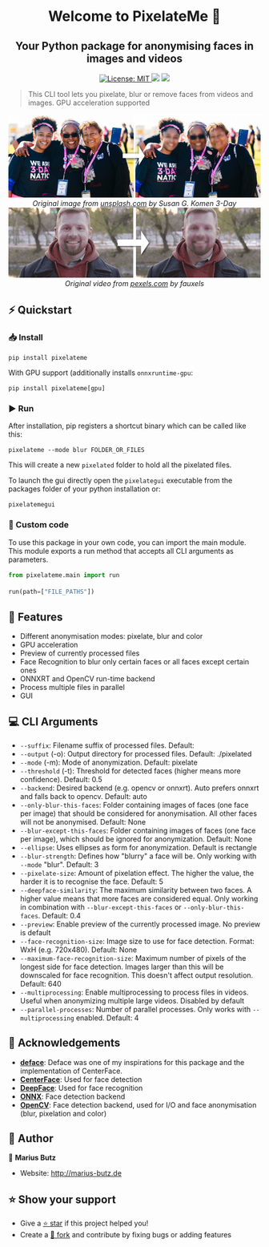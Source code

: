 <h1 align="center">
Welcome to PixelateMe 👋<br />
</h1>
<h2 align="center">
Your Python package for anonymising faces in images and videos
</h2>
<p align="center">
    <a href="LICENSE" target="_blank">
        <img alt="License: MIT" src="https://img.shields.io/badge/License-MIT-green.svg?style=for-the-badge" />
    </a>
    <img src="https://img.shields.io/github/actions/workflow/status/mbpictures/pixelateme/python-publish.yml?color=%2397CA00&style=for-the-badge" />
    <a href="https://pypi.org/project/PixelateMe/" target="_blank">
        <img src="https://img.shields.io/pypi/v/pixelateme?style=for-the-badge" />
    </a>
</p>

> This CLI tool lets you pixelate, blur or remove faces from videos and images. GPU acceleration supported

<p align="center">
    <img src="https://raw.githubusercontent.com/mbpictures/pixelateme/master/demos/image.png" /><br />
    <em>Original image from <a href="https://unsplash.com/de/fotos/wdVwF3Ese4o" target="_blank">unsplash.com</a> by Susan G. Komen 3-Day</em><br />
    <img src="https://raw.githubusercontent.com/mbpictures/pixelateme/master/demos/video.gif" /><br />
    <em>Original video from <a href="https://www.pexels.com/video/close-up-video-of-man-wearing-red-hoodie-3249935/" target="_blank">pexels.com</a> by fauxels</em>
</p>

## ⚡️ Quickstart
### 📥 Install
```shell
pip install pixelateme
```
With GPU support (additionally installs ```onnxruntime-gpu```:
```shell
pip install pixelateme[gpu]
```

### ▶️ Run
After installation, pip registers a shortcut binary which can be called like this:
```shell
pixelateme --mode blur FOLDER_OR_FILES
```
This will create a new ```pixelated``` folder to hold all the pixelated files.

To launch the gui directly open the ```pixelategui``` executable from the packages folder of your python installation or:
```shell
pixelatemegui
```

### 📝 Custom code
To use this package in your own code, you can import the main module. This module exports a run method that accepts all CLI arguments as parameters.
```python
from pixelateme.main import run

run(path=["FILE_PATHS"])
```

## 🎯 Features
- Different anonymisation modes: pixelate, blur and color
- GPU acceleration
- Preview of currently processed files
- Face Recognition to blur only certain faces or all faces except certain ones
- ONNXRT and OpenCV run-time backend
- Process multiple files in parallel
- GUI

## 💻 CLI Arguments
* ```--suffix```: Filename suffix of processed files. Default: 
* ```--output``` (-o): Output directory for processed files. Default: ./pixelated
* ```--mode``` (-m): Mode of anonymization. Default: pixelate
* ```--threshold``` (-t): Threshold for detected faces (higher means more confidence). Default: 0.5
* ```--backend```: Desired backend (e.g. opencv or onnxrt). Auto prefers onnxrt and falls back to opencv. Default: auto
* ```--only-blur-this-faces```: Folder containing images of faces (one face per image) that should be considered for anonymisation. All other faces will not be anonymised. Default: None
* ```--blur-except-this-faces```: Folder containing images of faces (one face per image), which should be ignored for anonymization. Default: None
* ```--ellipse```: Uses ellipses as form for anonymization. Default is rectangle
* ```--blur-strength```: Defines how "blurry" a face will be. Only working with ```--mode``` "blur". Default: 3
* ```--pixelate-size```: Amount of pixelation effect. The higher the value, the harder it is to recognise the face. Default: 5
* ```--deepface-similarity```: The maximum similarity between two faces. A higher value means that more faces are considered equal. Only working in combination with ```--blur-except-this-faces``` or ```--only-blur-this-faces```. Default: 0.4
* ```--preview```: Enable preview of the currently processed image. No preview is default
* ```--face-recognition-size```: Image size to use for face detection. Format: WxH (e.g. 720x480). Default: None
* ```--maximum-face-recognition-size```: Maximum number of pixels of the longest side for face detection. Images larger than this will be downscaled for face recognition. This doesn't affect output resolution. Default: 640
* ```--multiprocessing```: Enable multiprocessing to process files in videos. Useful when anonymizing multiple large videos. Disabled by default
* ```--parallel-processes```: Number of parallel processes. Only works with ```--multiprocessing``` enabled. Default: 4

## 👏 Acknowledgements
* [**deface**](https://github.com/ORB-HD/deface): Deface was one of my inspirations for this package and the implementation of CenterFace.
* [**CenterFace**](https://github.com/Star-Clouds/CenterFace): Used for face detection
* [**DeepFace**](https://github.com/serengil/deepface): Used for face recognition
* [**ONNX**](https://github.com/onnx/onnx): Face detection backend
* [**OpenCV**](https://opencv.org/): Face detection backend, used for I/O and face anonymisation (blur, pixelation and color)

## 👥 Author

👤 **Marius Butz**

* Website: http://marius-butz.de

## ⭐️ Show your support

- Give a [⭐️ star](https://github.com/mbpictures/tessera) if this project helped you!
- Create a [🍴 fork](https://github.com/mbpictures/tessera) and contribute by fixing bugs or adding features
